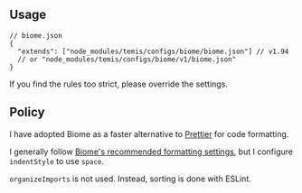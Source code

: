 ## Usage

```jsonc
// biome.json
{
  "extends": ["node_modules/temis/configs/biome/biome.json"] // v1.94
  // or "node_modules/temis/configs/biome/v1/biome.json"
}
```

If you find the rules too strict, please override the settings.

## Policy

I have adopted Biome as a faster alternative to [Prettier](https://github.com/prettier/prettier) for code formatting.

I generally follow [Biome's recommended formatting settings](https://biomejs.dev/formatter/#options), but I configure `indentStyle` to use `space`.

`organizeImports` is not used. Instead, sorting is done with ESLint.
